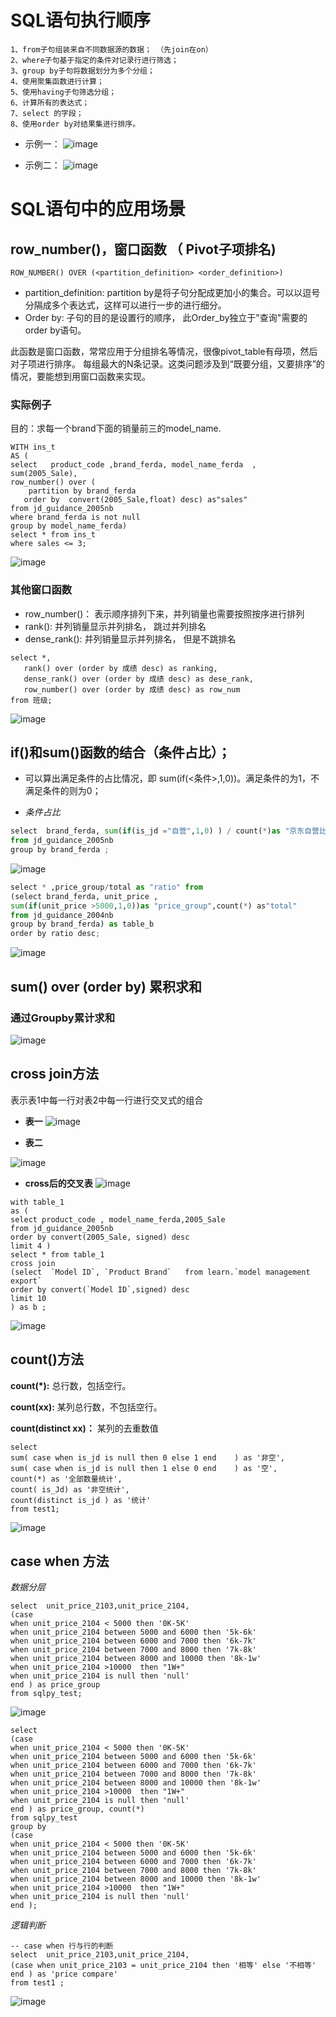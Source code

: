 # SQL语句执行顺序 

```
1、from子句组装来自不同数据源的数据； （先join在on）
2、where子句基于指定的条件对记录行进行筛选；
3、group by子句将数据划分为多个分组；
4、使用聚集函数进行计算；
5、使用having子句筛选分组；
6、计算所有的表达式；
7、select 的字段；
8、使用order by对结果集进行排序。
```
- 示例一：
![image](https://user-images.githubusercontent.com/65394762/114137365-a9c1bb00-993e-11eb-90e6-f601f58efbb9.png)

- 示例二： 
![image](https://user-images.githubusercontent.com/65394762/114671692-f2aab280-9d36-11eb-819e-1f40af915410.png)



# SQL语句中的应用场景
## row_number()，窗口函数  （ Pivot子项排名)
```ROW_NUMBER() OVER (<partition_definition> <order_definition>)```
  - partition_definition: partition by是将子句分配成更加小的集合。可以以逗号分隔成多个表达式，这样可以进行一步的进行细分。  
  - Order by: 子句的目的是设置行的顺序， 此Order_by独立于"查询"需要的order by语句。 
 
此函数是窗口函数，常常应用于分组排名等情况，很像pivot_table有母项，然后对子项进行排序。 
每组最大的N条记录。这类问题涉及到“既要分组，又要排序”的情况，要能想到用窗口函数来实现。

### 实际例子
目的：求每一个brand下面的销量前三的model_name.

```
WITH ins_t 
AS (
select   product_code ,brand_ferda, model_name_ferda  , sum(2005_Sale),
row_number() over (  
	partition by brand_ferda
   order by  convert(2005_Sale,float) desc) as"sales"
from jd_guidance_2005nb 
where brand_ferda is not null 
group by model_name_ferda)
select * from ins_t
where sales <= 3;
```
![image](https://user-images.githubusercontent.com/65394762/114490661-cfeda080-9c47-11eb-976d-c04f19d8d112.png)

### 其他窗口函数
- row_number()： 表示顺序排列下来，并列销量也需要按照按序进行排列
- rank():  并列销量显示并列排名， 跳过并列排名
- dense_rank(): 并列销量显示并列排名， 但是不跳排名

```
select *,
   rank() over (order by 成绩 desc) as ranking,
   dense_rank() over (order by 成绩 desc) as dese_rank,
   row_number() over (order by 成绩 desc) as row_num
from 班级;
```
![image](https://user-images.githubusercontent.com/65394762/114491975-3247a080-9c4a-11eb-80c8-f580c16b0378.png)



## if()和sum()函数的结合（条件占比）； 

- 可以算出满足条件的占比情况，即 sum(if(<条件>,1,0))。满足条件的为1，不满足条件的则为0； 

- *条件占比* 
``` python
select  brand_ferda, sum(if(is_jd ="自营",1,0) ) / count(*)as "京东自营比例"
from jd_guidance_2005nb
group by brand_ferda ;
```
![image](https://user-images.githubusercontent.com/65394762/117126991-1c06ad80-adce-11eb-891e-de819fa8b467.png)



``` python
select * ,price_group/total as "ratio" from
(select brand_ferda, unit_price ,
sum(if(unit_price >5000,1,0))as "price_group",count(*) as"total"
from jd_guidance_2004nb
group by brand_ferda) as table_b
order by ratio desc;
```

![image](https://user-images.githubusercontent.com/65394762/117125331-fc6e8580-adcb-11eb-828a-23ab8128e252.png)


## sum() over (order by) 累积求和



### 通过Groupby累计求和
![image](https://user-images.githubusercontent.com/65394762/117282230-145f0b80-ae97-11eb-836a-cca23554fb68.png)


## cross join方法
表示表1中每一行对表2中每一行进行交叉式的组合

- **表一**
![image](https://user-images.githubusercontent.com/65394762/116359576-8a2cfc80-a831-11eb-9903-5aae0b66289a.png)


- **表二**

![image](https://user-images.githubusercontent.com/65394762/116359702-ae88d900-a831-11eb-8195-1e6d54ab9269.png)

- **cross后的交叉表**
![image](https://user-images.githubusercontent.com/65394762/116359835-daa45a00-a831-11eb-9ef8-835a38739f9c.png)



```
with table_1
as (
select product_code , model_name_ferda,2005_Sale
from jd_guidance_2005nb
order by convert(2005_Sale, signed) desc 
limit 4 )
select * from table_1
cross join 
(select  `Model ID`, `Product Brand`   from learn.`model management export`
order by convert(`Model ID`,signed) desc
limit 10
) as b ;
```


![image](https://user-images.githubusercontent.com/65394762/116359084-f3604000-a830-11eb-8de4-794e8c31a5ee.png)


## count()方法
**count(*):** 总行数，包括空行。

**count(xx):** 某列总行数，不包括空行。 

**count(distinct xx)：** 某列的去重数值  

```
select  
sum( case when is_jd is null then 0 else 1 end    ) as '非空',
sum( case when is_jd is null then 1 else 0 end    ) as '空',
count(*) as '全部数量统计',
count( is_Jd) as '非空统计',
count(distinct is_jd ) as '统计'
from test1;
```
![image](https://user-images.githubusercontent.com/65394762/148180372-713d05e9-594f-405a-b768-9b29237c48f8.png)

## case when 方法
*数据分层*
```
select  unit_price_2103,unit_price_2104,
(case 
when unit_price_2104 < 5000 then '0K-5K'
when unit_price_2104 between 5000 and 6000 then '5k-6k' 
when unit_price_2104 between 6000 and 7000 then '6k-7k'  
when unit_price_2104 between 7000 and 8000 then '7k-8k'
when unit_price_2104 between 8000 and 10000 then '8k-1w'
when unit_price_2104 >10000  then "1W+"
when unit_price_2104 is null then 'null'
end ) as price_group
from sqlpy_test;
```
![image](https://user-images.githubusercontent.com/65394762/148186790-591a2a01-5645-4031-b5f2-180690075c4c.png)




```
select 
(case 
when unit_price_2104 < 5000 then '0K-5K'
when unit_price_2104 between 5000 and 6000 then '5k-6k' 
when unit_price_2104 between 6000 and 7000 then '6k-7k'  
when unit_price_2104 between 7000 and 8000 then '7k-8k'
when unit_price_2104 between 8000 and 10000 then '8k-1w'
when unit_price_2104 >10000  then "1W+"
when unit_price_2104 is null then 'null'
end ) as price_group, count(*)
from sqlpy_test  
group by 
(case 
when unit_price_2104 < 5000 then '0K-5K'
when unit_price_2104 between 5000 and 6000 then '5k-6k' 
when unit_price_2104 between 6000 and 7000 then '6k-7k'  
when unit_price_2104 between 7000 and 8000 then '7k-8k'
when unit_price_2104 between 8000 and 10000 then '8k-1w'
when unit_price_2104 >10000  then "1W+"
when unit_price_2104 is null then 'null'
end );

```



*逻辑判断*
```
-- case when 行与行的判断
select  unit_price_2103,unit_price_2104,
(case when unit_price_2103 = unit_price_2104 then '相等' else '不相等' end ) as 'price compare' 
from test1 ;

```
![image](https://user-images.githubusercontent.com/65394762/148186842-6dd1ceaf-0c25-4746-bd2e-0fcdc0f0ee39.png)



